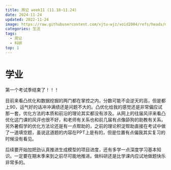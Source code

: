 ```yaml
---
title: 周记 week11 (11.18~11.24)
date: 2024-11-24
updated: 2022-11-24
image: https://raw.githubusercontent.com/xjtu-wjz/void2004/refs/heads/main/pics_for_post/%E5%BE%AE%E4%BF%A1%E5%9B%BE%E7%89%87_20241124190611.webp
categories: 生活
tags:
  - 周记
  - 科研
top: 1
---
```


# 学业
第一个考试季结束了！！！

目前来看凸优化和数据挖掘的两门都在掌控之内，分数可能不会逆天的高，但是都上90，运气好的话冲冲满绩还是问题不大的。凸优化给我的感觉还是非常偏应试那一套，优化方法的本质和前沿的理论其实都没有涉及。从网上的往届风评来看凸优化这门课的风评也很不好，和老师有关系也和前几届有点像舔狗的助教有关系。另外暑假学的优化方法论还是有一点帮助的，之前的理论积淀帮助直接在考试中做了一道填空题，虽说这道题的内容在PPT上是有的，但是位置有点偏我其实复习的时候没有看见。

后续要开始加把劲认真推进生成模型的项目进度，还有多学一点深度学习基本知识。一定要在期末季来到之前尽可能地推进。做科研还是比学课内应试地做题快乐非常多的。



